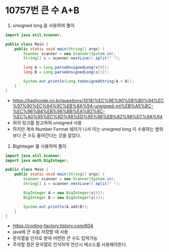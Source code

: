 # 10757번 큰 수 A+B

1. unsigned long 을 사용하여 풀이
```java
import java.util.Scanner;

public class Main {
    public static void main(String[] args) {
        Scanner scanner = new Scanner(System.in);
        String[] s = scanner.nextLine().split(" ");

        long A = Long.parseUnsignedLong(s[0]);
        long B = Long.parseUnsignedLong(s[1]);

        System.out.println(Long.toUnsignedString(A + B));
    }
}
```
+ https://hashcode.co.kr/questions/1018/%EC%9E%90%EB%B0%94%EC%97%90%EC%84%9C%EB%8A%94-unsigned-int%EB%A5%BC-%EC%96%B4%EB%96%BB%EA%B2%8C-%EC%A0%95%EC%9D%98%ED%95%98%EB%82%98%EC%9A%94
+ 위의 링크를 참고하여 unsigned 사용
+ 하지만 계속 Number Format 에러가 나서 이는 unsigned long 이 수용하는 범위보다 큰 수도 들어간다는 것을 알았다.

2. BigInteger 를 사용하여 풀이
```java
import java.util.Scanner;
import java.math.BigInteger;

public class Main {
    public static void main(String[] args) {
        Scanner scanner = new Scanner(System.in);
        String[] s = scanner.nextLine().split(" ");

        BigInteger A = new BigInteger(s[0]);
        BigInteger B = new BigInteger(s[1]);

        System.out.println(A.add(B));
    }
}
```
+ https://coding-factory.tistory.com/604
+ java에 큰 수를 저장할 때 사용
+ 문자열을 인자로 받아 어떤한 큰 수도 입력가능
+ 주의할 점은 문자열로 인식하여 연산시 메소드를 사용해야한다.
